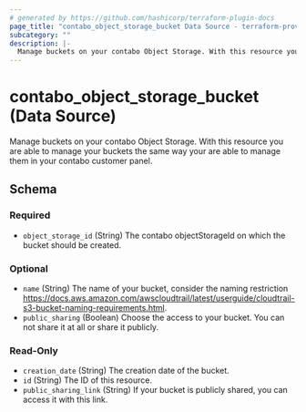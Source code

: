 ```yaml
---
# generated by https://github.com/hashicorp/terraform-plugin-docs
page_title: "contabo_object_storage_bucket Data Source - terraform-provider-contabo-sdkv2"
subcategory: ""
description: |-
  Manage buckets on your contabo Object Storage. With this resource you are able to manage your buckets the same way your are able to manage them in your contabo customer panel.
---
```


# contabo_object_storage_bucket (Data Source)

Manage buckets on your contabo Object Storage. With this resource you are able to manage your buckets the same way your are able to manage them in your contabo customer panel.



<!-- schema generated by tfplugindocs -->
## Schema

### Required

- `object_storage_id` (String) The contabo objectStorageId on which the bucket should be created.

### Optional

- `name` (String) The name of your bucket, consider the naming restriction https://docs.aws.amazon.com/awscloudtrail/latest/userguide/cloudtrail-s3-bucket-naming-requirements.html.
- `public_sharing` (Boolean) Choose the access to your bucket. You can not share it at all or share it publicly.

### Read-Only

- `creation_date` (String) The creation date of the bucket.
- `id` (String) The ID of this resource.
- `public_sharing_link` (String) If your bucket is publicly shared, you can access it with this link.
